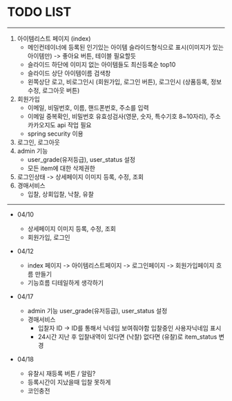 

# TODO LIST

---
1. 아이템리스트 페이지 (index)
   - 메인컨테이너에 등록된 인기있는 아이템 슬라이드형식으로 표시(이미지가 있는 아이템만) -> 좋아요 버튼, 테이블 필요할듯
   - 슬라이드 하단에 이미지 없는 아이템들도 최신등록순 top10
   - 슬라이드 상단 아이템이름 검색창
   - 왼쪽상단 로고, 비로그인시 (회원가입, 로그인 버튼), 로그인시 (상품등록, 정보수정, 로그아웃 버튼)
2. 회원가입
   - 이메일, 비밀번호, 이름, 핸드폰번호, 주소를 입력
   - 이메일 중복확인, 비밀번호 유효성검사(영문, 숫자, 특수기호 8~10자리), 주소 카카오지도 api 작업 필요
   - spring security 이용
3. 로그인, 로그아웃
4. admin 기능
    - user_grade(유저등급), user_status 설정
    - 모든 item에 대한 삭제권한
5. 로그인상태 -> 상세페이지 이미지 등록, 수정, 조회
6. 경매서비스 
    - 입찰, 상회입찰, 낙찰, 유찰
---

- 04/10
    + 상세페이지 이미지 등록, 수정, 조회
    + 회원가입, 로그인
- 04/12
    + index 페이지 -> 아이템리스트페이지 -> 로그인페이지 -> 회원가입페이지 흐름 만들기
    + 기능흐름 디테일하게 생각하기

- 04/17
    + admin 기능 user_grade(유저등급), user_status 설정
    + 경매서비스
      + 입찰자 ID -> ID를 통해서 닉네임 보여줘야함 입찰중인 사용자닉네임 표시
      + 24시간 지난 후 입찰내역이 있다면 (낙찰) 없다면 (유찰)로 item_status 변경

- 04/18
    + 유찰시 재등록 버튼 / 알림?
    + 등록시간이 지났을때 입찰 못하게
    + 코인충전
      

